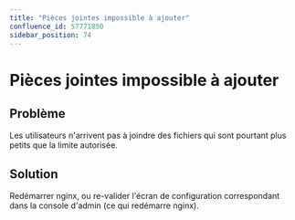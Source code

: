 ```yaml
---
title: "Pièces jointes impossible à ajouter"
confluence_id: 57771850
sidebar_position: 74
---
```

# Pièces jointes impossible à ajouter


## Problème

Les utilisateurs n'arrivent pas à joindre des fichiers qui sont pourtant plus petits que la limite autorisée.

## Solution

Redémarrer nginx, ou re-valider l'écran de configuration correspondant dans la console d'admin (ce qui redémarre nginx).

